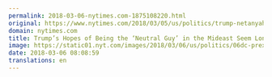 ```yaml
---
permalink: 2018-03-06-nytimes.com-1875108220.html
original: https://www.nytimes.com/2018/03/05/us/politics/trump-netanyahu-jerusalem-embassy.html?partner=rss&amp;emc=rss
domain: nytimes.com
title: Trump’s Hopes of Being the ‘Neutral Guy’ in the Mideast Seem Long Gone
image: https://static01.nyt.com/images/2018/03/06/us/politics/06dc-prexy/merlin_135044868_d6dd0a45-bd66-45f1-86c0-0cb15aa682d5-mediumThreeByTwo440.jpg
date: 2018-03-06 08:08:59
translations: en
---
```


